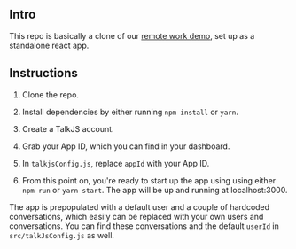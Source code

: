 ## Intro
This repo is basically a clone of our [remote work demo](https://talkjs.com/demo/team-chat/), set up as a standalone react app.

## Instructions
1. Clone the repo.

2. Install dependencies by either running `npm install` or `yarn`.

3. Create a TalkJS account.

4. Grab your App ID, which you can find in your dashboard.

5. In `talkjsConfig.js`, replace `appId` with your App ID.

6. From this point on, you're ready to start up the app using using either `npm run` or `yarn start`. The app will be up and running at localhost:3000.

The app is prepopulated with a default user and a couple of hardcoded conversations, which easily can be replaced with your own users and conversations. You can find these conversations and the default `userId` in `src/talkJsConfig.js` as well. 

